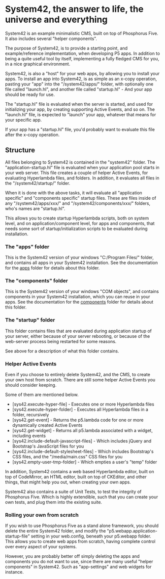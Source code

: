 System42, the answer to life, the universe and everything
========

System42 is an example minimalistic CMS, built on top of Phosphorus Five. It also includes 
several "helper components".

The purpose of System42, is to provide a starting point, and example/reference implementation,
when developing P5 apps. In addition to being a quite useful tool by itself, implementing a 
fully fledged CMS for you, in a nice graphical environment.

System42, is also a "host" for your web apps, by allowing you to install your apps.
To install an app into System42, is as simple as an x-copy operation, pasting your "app" 
into the "/system42/apps/" folder, with optionally one file called "launch.hl",
and another file called "startup.hl" - And your app should be ready for use.

The "startup.hl" file is evaluated when the server is started, and used for initializing
your app, by creating supporting Active Events, and so on. The "launch.hl" file,
is expected to "launch" your app, whatever that means for your specific app.

If your app has a "startup.hl" file, you'd probably want to evaluate this file after the x-copy
operation.

## Structure

All files belonging to System42 is contained in the "system42" folder. The "application-startup.hl" 
file is evaluated when your application pool starts in your web server. This file creates a couple 
of helper Active Events, for evaluating Hyperlambda files, and folders. In addition, it evaluates all 
files in the "/system42/startup/" folder.

When it is done with the above tasks, it will evaluate all "application specific" and "components specific"
startup files. These are files inside of any "/system42/apps/xxx/" and "/system42/components/xxx/" folders, 
who's names are "startup.hl".

This allows you to create startup Hyperlambda scripts, both on system level, and on application/component level, 
for apps and components, that needs some sort of startup/initialization scripts to be evaluated during installation.

### The "apps" folder

This is the System42 version of your windows "C:/Program Files/" folder, and contains 
all apps in your System42 installation. See the documentation for the [apps](/core/p5.webapp/system42/apps/)
folder for details about this folder.

### The "components" folder

This is the System42 version of your windows "COM objects", and contains components in your System42 installation, 
which you can reuse in your apps. See the documentation for the [components](/core/p5.webapp/system42/components/) 
folder for details about this folder.

### The "startup" folder

This folder contains files that are evaluated during application startup of your server, either because of your 
server rebooting, or because of the web-server process being restarted for some reasons.

See above for a description of what this folder contains.

### Helper Active Events

Even if you choose to entirely delete System42, and the CMS, to create your own host from scratch. There are still 
some helper Active Events you should consider keeping.

Some of them are mentioned below.

* [sys42.execute-hyper-file] - Executes one or more Hyperlambda files
* [sys42.execute-hyper-folder] - Executes all Hyperlambda files in a folder, recursively
* [sys42.get-event] - Returns the p5.lambda code for one or more dynamically created Active Events
* [sys42.get-widget] - Returns all p5.lambda associated with a widget, including events
* [sys42.include-default-javascript-files] - Which includes jQuery and Bootstrap's JavaScript files for you
* [sys42.include-default-stylesheet-files] - Which includes Bootstrap's CSS files, and the "/media/main.css" CSS files for you
* [sys42.empty-user-tmp-folder] - Which empties a user's "temp" folder

In addition, System42 contains a web based Hyperlambda editor, built on top of CodeMirror, an HTML editor,
built on top of CKEditor, and other things, that might help you out, when creating your own apps.

System42 also contains a suite of Unit Tests, to test the integrity of Phosphorus Five. Which is highly
extendible, such that you can create your own tests, and plug them into the existing suite.

### Rolling your own from scratch

If you wish to use Phosphorus Five as a stand alone framework, you should delete the entire System42 folder, 
and modify the "p5.webapp.application-startup-file" setting in your web.config, beneath your p5.webapp folder. 
This allows you to create web apps from scratch, having complete control over every aspect of your systems.

However, you are probably better off simply deleting the apps and components you do not want to use, since 
there are many useful "helper components" in System42. Such as "app-settings" and web widgets for instance.



